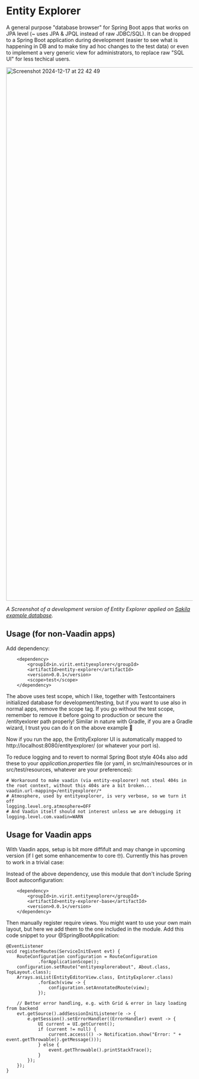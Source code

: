 # Entity Explorer

A general purpose "database browser" for Spring Boot apps that works on JPA level (~ uses JPA &amp; JPQL instead of raw JDBC/SQL). It can be dropped to a Spring Boot application during development (easier to see what is happening in DB and to make tiny ad hoc changes to the test data) or even to implement a very generic view for administrators, to replace raw "SQL UI" for less techical users.

<img width="1439" alt="Screenshot 2024-12-17 at 22 42 49" src="https://github.com/user-attachments/assets/b3479f8d-50e6-4344-a612-d636e9555dfc" />

*A Screenshot of a development version of Entity Explorer applied on [Sakila example database](https://github.com/mstahv/sakila-spring-data-jpa-starter).*

## Usage (for non-Vaadin apps)

Add dependency:

		<dependency>
			<groupId>in.virit.entityexplorer</groupId>
			<artifactId>entity-explorer</artifactId>
			<version>0.0.1</version>
			<scope>test</scope>
		</dependency>

The above uses test scope, which I like, together with Testcontainers initialized database for development/testing, but if you want to use also in normal apps, remove the scope tag.  If you go without the test scope, remember to remove it before going to production or secure the /entityexlorer path properly! Similar in nature with Gradle, if you are a Gradle wizard, I trust you can do it on the above example 💪

Now if you run the app, the EntityExplorer UI is automatically mapped to http://localhost:8080/entityexplorer/ (or whatever your port is). 

To reduce logging and to revert to normal Spring Boot style 404s also add these to your *application.properties* file (or yaml, in src/main/resources or in src/test/resources, whatever are your preferences):


```
# Workaround to make vaadin (via entity-exploorer) not steal 404s in the root context, without this 404s are a bit broken...
vaadin.url-mapping=/entityexplorer/*
# Atmosphere, used by entityexplorer, is very verbose, so we turn it off
logging.level.org.atmosphere=OFF
# And Vaadin itself should not interest unless we are debugging it
logging.level.com.vaadin=WARN
```

## Usage for Vaadin apps

With Vaadin apps, setup is bit more diffifult and may change in upcoming version (if I get some enhancementw to core 🤓). Currently this has proven to work in a trivial case:

Instead of the above dependency, use this module that don't include Spring Boot autoconfiguration: 

        <dependency>
            <groupId>in.virit.entityexplorer</groupId>
            <artifactId>entity-explorer-base</artifactId>
            <version>0.0.1</version>
        </dependency>

Then manually register require views. You might want to use your own main layout, but here we add them to the one included in the module. Add this code snippet to your @SpringBootApplication:

    @EventListener
    void registerRoutes(ServiceInitEvent evt) {
        RouteConfiguration configuration = RouteConfiguration
                .forApplicationScope();
        configuration.setRoute("entityexplorerabout", About.class, TopLayout.class);
        Arrays.asList(EntityEditorView.class, EntityExplorer.class)
                .forEach(view -> {
                    configuration.setAnnotatedRoute(view);
                });

        // Better error handling, e.g. with Grid & error in lazy loading from backend
        evt.getSource().addSessionInitListener(e -> {
            e.getSession().setErrorHandler((ErrorHandler) event -> {
                UI current = UI.getCurrent();
                if (current != null) {
                    current.access(() -> Notification.show("Error: " + event.getThrowable().getMessage()));
                } else {
                    event.getThrowable().printStackTrace();
                }
            });
        });
    }

